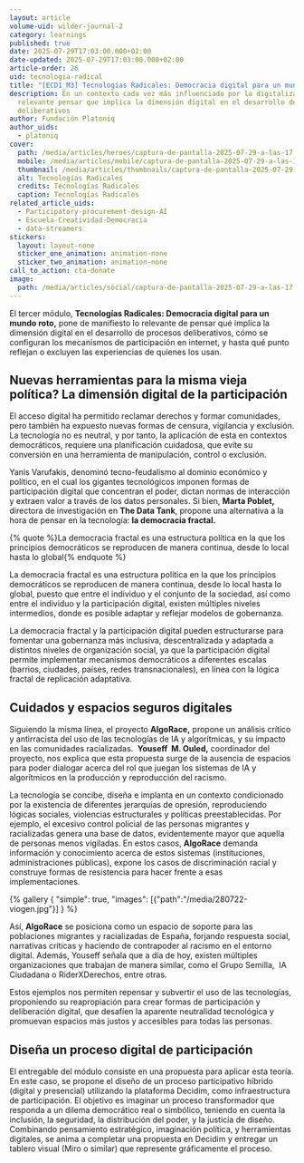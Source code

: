 ```yaml
---
layout: article
volume-uid: wilder-journal-2
category: learnings
published: true
date: 2025-07-29T17:03:00.000+02:00
date-updated: 2025-07-29T17:03:00.000+02:00
article-order: 26
uid: tecnologia-radical
title: "[ECD1_M3] Tecnologías Radicales: Democracia digital para un mundo roto"
description: En un contexto cada vez más influenciado por la digitalización, es
  relevante pensar que implica la dimensión digital en el desarrollo de procesos
  deliberativos
author: Fundación Platoniq
author_uids:
  - platoniq
cover:
  path: /media/articles/heroes/captura-de-pantalla-2025-07-29-a-las-17.08.18.png
  mobile: /media/articles/mobile/captura-de-pantalla-2025-07-29-a-las-17.08.18.png
  thumbnail: /media/articles/thumbnails/captura-de-pantalla-2025-07-29-a-las-17.08.18.png
  alt: Tecnologías Radicales
  credits: Tecnologías Radicales
  caption: Tecnologías Radicales
related_article_uids:
  - Participatory-procurement-design-AI
  - Escuela-Creatividad-Democracia
  - data-streamers
stickers:
  layout: layout-none
  sticker_one_animation: animation-none
  sticker_two_animation: animation-none
call_to_action: cta-donate
image:
  path: /media/articles/social/captura-de-pantalla-2025-07-29-a-las-17.08.18.png
---
```

El tercer módulo, **Tecnologías Radicales: Democracia digital para un mundo roto,** pone de manifiesto lo relevante de pensar qué implica la dimensión digital en el desarrollo de procesos deliberativos, cómo se configuran los mecanismos de participación en internet, y hasta qué punto reflejan o excluyen las experiencias de quienes los usan.

## **Nuevas herramientas para la misma vieja política? La dimensión digital de la participación**

El acceso digital ha permitido reclamar derechos y formar comunidades, pero también ha expuesto nuevas formas de censura, vigilancia y exclusión. La tecnología no es neutral, y por tanto, la aplicación de esta en contextos democráticos, requiere una planificación cuidadosa, que evite su conversión en una herramienta de manipulación, control o exclusión.

Yanis Varufakis, denominó tecno-feudalismo al dominio económico y político, en el cual los gigantes tecnológicos imponen formas de participación digital que concentran el poder, dictan normas de interacción y extraen valor a través de los datos personales. Si bien, **Marta Poblet,** directora de investigación en **The Data Tank**, propone una alternativa a la hora de pensar en la tecnología: **la democracia fractal.** 

{% quote %}La democracia fractal es una estructura política en la que los principios democráticos se reproducen de manera continua, desde lo local hasta lo global{% endquote %}

La democracia fractal es una estructura política en la que los principios democráticos se reproducen de manera continua, desde lo local hasta lo global, puesto que entre el individuo y el conjunto de la sociedad, así como entre el individuo y la participación digital, existen múltiples niveles intermedios, donde es posible adaptar y reflejar modelos de gobernanza.

La democracia fractal y la participación digital pueden estructurarse para fomentar una gobernanza más inclusiva, descentralizada y adaptada a distintos niveles de organización social, ya que la participación digital permite implementar mecanismos democráticos a diferentes escalas (barrios, ciudades, países, redes transnacionales), en línea con la lógica fractal de replicación adaptativa.

## **Cuidados y espacios seguros digitales**

Siguiendo la misma línea, el proyecto **AlgoRace,** propone un análisis crítico y antirracista del uso de las tecnologías de IA y algorítmicas, y su impacto en las comunidades racializadas.  **Youseff  M. Ouled,** coordinador del proyecto, nos explica que esta propuesta surge de la ausencia de espacios para poder dialogar acerca del rol que juegan los sistemas de IA y algorítmicos en la producción y reproducción del racismo. 

La tecnología se concibe, diseña e implanta en un contexto condicionado por la existencia de diferentes jerarquías de opresión, reproduciendo lógicas sociales, violencias estructurales y políticas preestablecidas. Por ejemplo, el excesivo control policial de las personas migrantes y racializadas genera una base de datos, evidentemente mayor que aquella de personas menos vigiladas. En estos casos, **AlgoRace** demanda información y conocimiento acerca de estos sistemas (instituciones, administraciones públicas), expone los casos de discriminación racial y construye formas de resistencia para hacer frente a esas implementaciones.

{% gallery { "simple": true, "images": [{"path":"/media/280722-viogen.jpg"}] } %}

Así, **AlgoRace** se posiciona como un espacio de soporte para las poblaciones migrantes y racializadas de España, forjando respuesta social, narrativas críticas y haciendo de contrapoder al racismo en el entorno digital. Además, Youseff señala que a día de hoy, existen múltiples organizaciones que trabajan de manera similar, como el Grupo Semilla,  IA Ciudadana o RiderXDerechos, entre otras.

Estos ejemplos nos permiten repensar y subvertir el uso de las tecnologías, proponiendo su reapropiación para crear formas de participación y deliberación digital, que desafíen la aparente neutralidad tecnológica y promuevan espacios más justos y accesibles para todas las personas.

## **Diseña un proceso digital de participación**

El entregable del módulo consiste en una propuesta para aplicar esta teoría. En este caso, se propone el diseño de un proceso participativo híbrido (digital y presencial) utilizando la plataforma Decidim, como infraestructura de participación. El objetivo es imaginar un proceso transformador que responda a un dilema democrático real o simbólico, teniendo en cuenta la inclusión, la seguridad, la distribución del poder, y la justicia de diseño. Combinando pensamiento estratégico, imaginación política, y herramientas digitales, se anima a completar una propuesta en Decidim y entregar un tablero visual (Miro o similar) que represente gráficamente el proceso.
